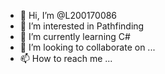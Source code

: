 - 👋 Hi, I’m @L200170086
- 👀 I’m interested in Pathfinding
- 🌱 I’m currently learning C#
- 💞️ I’m looking to collaborate on ...
- 📫 How to reach me ...

<!---
L200170086/L200170086 is a ✨ special ✨ repository because its `README.md` (this file) appears on your GitHub profile.
You can click the Preview link to take a look at your changes.
--->
